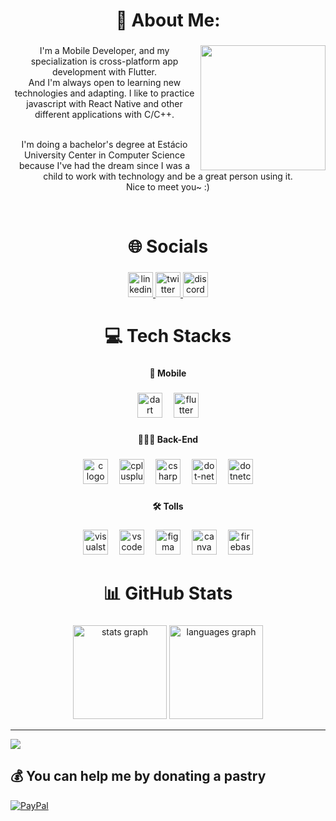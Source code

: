 <h1 align="center">💫 About Me:</h1>

### 
<img align="right" height="200" src="https://i.imgur.com/pI1MT5p.png"  />

<p align="center">I'm a Mobile Developer, and my specialization is cross-platform app development with Flutter.<br>And I'm always open to learning new technologies and adapting. I like to practice javascript with React Native and other different applications with C/C++.</p><p align="center"><br>I'm doing a bachelor's degree at Estácio University Center in Computer Science because I've had the dream since I was a child to work with technology and be a great person using it.<br>Nice to meet you~ :)</p>

<br clear="both">
<h1 align="center">🌐 Socials</h1>

###
<div align="center">
   <a href="https://linkedin.com/in/samuel-barbosa20" target="_blank">
    <img src="https://img.shields.io/static/v1?message=LinkedIn&logo=linkedin&label=&color=0077B5&logoColor=white&labelColor=&style=for-the-badge" height="40" alt="linkedin logo"  />
  </a>
  <a href="https://twitter.com/samuelbs777" target="_blank">
    <img src="https://img.shields.io/static/v1?message=Twitter&logo=twitter&label=&color=1DA1F2&logoColor=white&labelColor=&style=for-the-badge" height="40" alt="twitter logo"  />
  </a>
  <a href="https://discord.com/" target="_blank">
    <img src="https://img.shields.io/static/v1?message=@sannyc_&logo=discord&label=&color=7289DA&logoColor=white&labelColor=&style=for-the-badge" height="40" alt="discord logo"  />
  </a>
</div>
<h1 align="center">💻 Tech Stacks</h1>

###
<h4 align="center">📱 Mobile</h4>

###

<div align="center">
  <img src="https://cdn.jsdelivr.net/gh/devicons/devicon/icons/dart/dart-original.svg" height="40" alt="dart logo"  />
  <img width="10" />
  <img src="https://cdn.jsdelivr.net/gh/devicons/devicon/icons/flutter/flutter-original.svg" height="40" alt="flutter logo"  />
</div>

###

<h4 align="center">👨🏽‍💻 Back-End</h4>

###

<div align="center">
  <img src="https://cdn.jsdelivr.net/gh/devicons/devicon/icons/c/c-original.svg" height="40" alt="c logo"  />
  <img width="10" />
  <img src="https://cdn.jsdelivr.net/gh/devicons/devicon/icons/cplusplus/cplusplus-original.svg" height="40" alt="cplusplus logo"  />
  <img width="10" />
  <img src="https://cdn.jsdelivr.net/gh/devicons/devicon/icons/csharp/csharp-original.svg" height="40" alt="csharp logo"  />
  <img width="10" />
  <img src="https://cdn.jsdelivr.net/gh/devicons/devicon/icons/dot-net/dot-net-plain-wordmark.svg" height="40" alt="dot-net logo"  />
  <img width="10" />
  <img src="https://cdn.jsdelivr.net/gh/devicons/devicon/icons/dotnetcore/dotnetcore-original.svg" height="40" alt="dotnetcore logo"  />
</div>

###

<h4 align="center">🛠 Tolls</h4>

###

<div align="center">
  <img src="https://cdn.jsdelivr.net/gh/devicons/devicon/icons/visualstudio/visualstudio-plain.svg" height="40" alt="visualstudio logo"  />
  <img width="10" />
  <img src="https://cdn.jsdelivr.net/gh/devicons/devicon/icons/vscode/vscode-original.svg" height="40" alt="vscode logo"  />
  <img width="10" />
  <img src="https://cdn.jsdelivr.net/gh/devicons/devicon/icons/figma/figma-original.svg" height="40" alt="figma logo"  />
  <img width="10" />
  <img src="https://cdn.jsdelivr.net/gh/devicons/devicon/icons/canva/canva-original.svg" height="40" alt="canva logo"  />
  <img width="10" />
  <img src="https://cdn.jsdelivr.net/gh/devicons/devicon/icons/firebase/firebase-plain.svg" height="40" alt="firebase logo"  />
</div>

###
<h1 align="center">📊 GitHub Stats</h1>

###
<div align="center">
  <img src="https://github-readme-stats.vercel.app/api?username=sml07&hide_title=false&hide_rank=true&show_icons=true&include_all_commits=true&count_private=true&disable_animations=false&theme=graywhite&locale=en&hide_border=true&order=1&custom_title=Status" height="150" alt="stats graph"  />
  <img src="https://github-readme-stats.vercel.app/api/top-langs?username=sml07&locale=en&hide_title=false&layout=compact&card_width=320&langs_count=4&theme=graywhite&hide_border=true&order=2&custom_title=Languages" height="150" alt="languages graph"  />
</div>

---
[![](https://visitcount.itsvg.in/api?id=sml07&icon=6&color=12)](https://visitcount.itsvg.in)

  ## 💰 You can help me by donating a pastry
  [![PayPal](https://img.shields.io/badge/PayPal-00457C?style=for-the-badge&logo=paypal&logoColor=white)](https://www.paypal.com/donate/?business=5PJVA2SXUVK8C&no_recurring=1&item_name=Buy+me+a+pastry%21&currency_code=BRL) 

  
<!-- Proudly created with GPRM & Profile Readme Generator ( https://gprm.itsvg.in | https://profile-readme-generator.com/ ) -->

